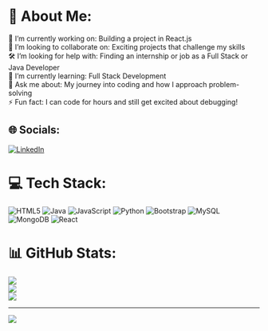 # 💫 About Me:
🚀 I’m currently working on: Building a project in React.js<br>🤝 I’m looking to collaborate on: Exciting projects that challenge my skills<br>🛠️ I’m looking for help with: Finding an internship or job as a Full Stack or Java Developer<br>🌱 I’m currently learning: Full Stack Development<br>💬 Ask me about: My journey into coding and how I approach problem-solving<br>⚡ Fun fact: I can code for hours and still get excited about debugging!


## 🌐 Socials:
[![LinkedIn](https://img.shields.io/badge/LinkedIn-%230077B5.svg?logo=linkedin&logoColor=white)](https://linkedin.com/in/https://www.linkedin.com/in/haris-r-90a401255/) 

# 💻 Tech Stack:
![HTML5](https://img.shields.io/badge/html5-%23E34F26.svg?style=for-the-badge&logo=html5&logoColor=white) ![Java](https://img.shields.io/badge/java-%23ED8B00.svg?style=for-the-badge&logo=openjdk&logoColor=white) ![JavaScript](https://img.shields.io/badge/javascript-%23323330.svg?style=for-the-badge&logo=javascript&logoColor=%23F7DF1E) ![Python](https://img.shields.io/badge/python-3670A0?style=for-the-badge&logo=python&logoColor=ffdd54) ![Bootstrap](https://img.shields.io/badge/bootstrap-%238511FA.svg?style=for-the-badge&logo=bootstrap&logoColor=white) ![MySQL](https://img.shields.io/badge/mysql-4479A1.svg?style=for-the-badge&logo=mysql&logoColor=white) ![MongoDB](https://img.shields.io/badge/MongoDB-%234ea94b.svg?style=for-the-badge&logo=mongodb&logoColor=white) ![React](https://img.shields.io/badge/react-%2320232a.svg?style=for-the-badge&logo=react&logoColor=%2361DAFB)
# 📊 GitHub Stats:
![](https://github-readme-stats.vercel.app/api?username=hunterah21&theme=vue-dark&hide_border=false&include_all_commits=false&count_private=false)<br/>
![](https://github-readme-streak-stats.herokuapp.com/?user=hunterah21&theme=vue-dark&hide_border=false)<br/>
![](https://github-readme-stats.vercel.app/api/top-langs/?username=hunterah21&theme=vue-dark&hide_border=false&include_all_commits=false&count_private=false&layout=compact)

---
[![](https://visitcount.itsvg.in/api?id=hunterah21&icon=0&color=0)](https://visitcount.itsvg.in)

<!-- Proudly created with GPRM ( https://gprm.itsvg.in ) -->
